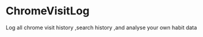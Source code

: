 ChromeVisitLog
==============

Log all chrome visit history ,search history ,and analyse your own habit data
